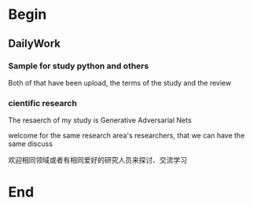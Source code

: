 # Begin
## DailyWork
### Sample for study python and others
Both of that have been upload, the terms of the study and the review

### cientific research
The resaerch of my study is Generative Adversarial Nets 

welcome for the same research area's researchers, that we can have the same discuss   

欢迎相同领域或者有相同爱好的研究人员来探讨、交流学习

# End
